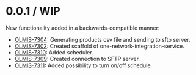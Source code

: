 0.0.1 / WIP
==================

New functionality added in a backwards-compatible manner:
* [OLMIS-7304](https://openlmis.atlassian.net/browse/OLMIS-7304): Generating products csv file and sending to sftp server.
* [OLMIS-7302](https://openlmis.atlassian.net/browse/OLMIS-7302): Created scaffold of one-network-integration-service.
* [OLMIS-7310](https://openlmis.atlassian.net/browse/OLMIS-7310): Added scheduler.
* [OLMIS-7309](https://openlmis.atlassian.net/browse/OLMIS-7309): Created connection to SFTP server.
* [OLMIS-7311](https://openlmis.atlassian.net/browse/OLMIS-7311): Added possibility to turn on/off schedule.

